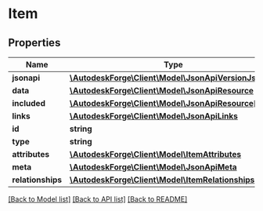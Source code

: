 # Item

## Properties
Name | Type | Description | Notes
------------ | ------------- | ------------- | -------------
**jsonapi** | [**\AutodeskForge\Client\Model\JsonApiVersionJsonapi**](JsonApiVersionJsonapi.md) |  | [optional] 
**data** | [**\AutodeskForge\Client\Model\JsonApiResource**](JsonApiResource.md) |  | 
**included** | [**\AutodeskForge\Client\Model\JsonApiResource[]**](JsonApiResource.md) |  | [optional] 
**links** | [**\AutodeskForge\Client\Model\JsonApiLinks**](JsonApiLinks.md) |  | 
**id** | **string** | resource id | 
**type** | **string** |  | 
**attributes** | [**\AutodeskForge\Client\Model\ItemAttributes**](ItemAttributes.md) |  | [optional] 
**meta** | [**\AutodeskForge\Client\Model\JsonApiMeta**](JsonApiMeta.md) |  | [optional] 
**relationships** | [**\AutodeskForge\Client\Model\ItemRelationships**](ItemRelationships.md) |  | [optional] 

[[Back to Model list]](../README.md#documentation-for-models) [[Back to API list]](../README.md#documentation-for-api-endpoints) [[Back to README]](../README.md)


